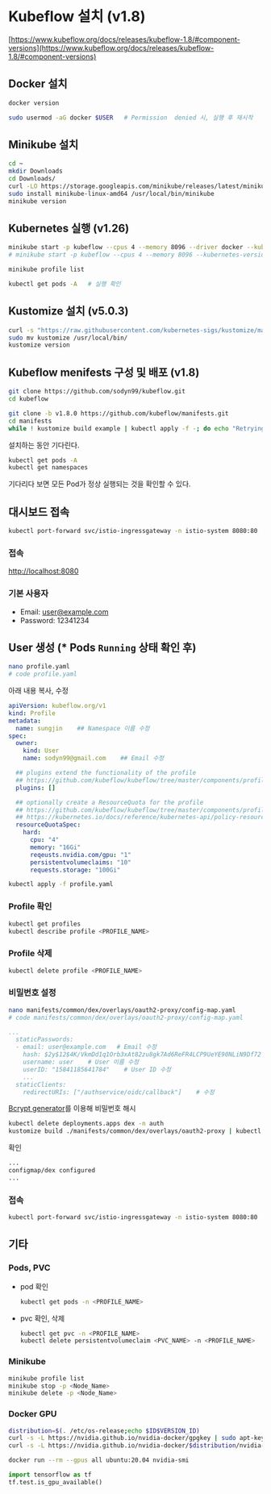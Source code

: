 # Kubeflow 설치 (v1.8)

[https://www.kubeflow.org/docs/releases/kubeflow-1.8/#component-versions](https://www.kubeflow.org/docs/releases/kubeflow-1.8/#component-versions)

## Docker 설치

```bash
docker version
```

```bash
sudo usermod -aG docker $USER   # Permission  denied 시, 실행 후 재시작
```

## Minikube 설치

``` bash
cd ~
mkdir Downloads
cd Downloads/
curl -LO https://storage.googleapis.com/minikube/releases/latest/minikube-linux-amd64
sudo install minikube-linux-amd64 /usr/local/bin/minikube
minikube version
```

## Kubernetes 실행 (v1.26)
<!--
``` bash
minikube start -p kubeflow --cpus 4 --memory 8096 --kubernetes-version=v1.26 --driver=docker
``` -->

``` bash
minikube start -p kubeflow --cpus 4 --memory 8096 --driver docker --kubernetes-version=v1.26 --container-runtime docker --gpus all
# minikube start -p kubeflow --cpus 4 --memory 8096 --kubernetes-version=v1.26 --driver=docker
```

```bash
minikube profile list
```

```bash
kubectl get pods -A   # 실행 확인
```

## Kustomize 설치 (v5.0.3)

<!-- ```bash
wget https://github.com/kubernetes-sigs/kustomize/releases/download/kustomize%2Fv5.0.3/kustomize_v5.0.3_linux_amd64.tar.gz
``` -->

```bash
curl -s "https://raw.githubusercontent.com/kubernetes-sigs/kustomize/master/hack/install_kustomize.sh"  | bash -s -- 5.0.3
sudo mv kustomize /usr/local/bin/
kustomize version
```

## Kubeflow menifests 구성 및 배포 (v1.8)

```bash
git clone https://github.com/sodyn99/kubeflow.git
cd kubeflow
```

```bash
git clone -b v1.8.0 https://github.com/kubeflow/manifests.git
cd manifests
while ! kustomize build example | kubectl apply -f -; do echo "Retrying to apply resources"; sleep 10; done
```

설치하는 동안 기다린다.

```bash
kubectl get pods -A
kubectl get namespaces
```

기다리다 보면 모든 Pod가 정상 실행되는 것을 확인할 수 있다.

## 대시보드 접속

```bash
kubectl port-forward svc/istio-ingressgateway -n istio-system 8080:80
```

### 접속

[http://localhost:8080](http://localhost:8080)

### 기본 사용자

- Email: user@example.com
- Password: 12341234

## User 생성 (* Pods `Running` 상태 확인 후)

```bash
nano profile.yaml
# code profile.yaml
```

아래 내용 복사, 수정

```yaml
apiVersion: kubeflow.org/v1
kind: Profile
metadata:
  name: sungjin    ## Namespace 이름 수정
spec:
  owner:
    kind: User
    name: sodyn99@gmail.com    ## Email 수정

  ## plugins extend the functionality of the profile
  ## https://github.com/kubeflow/kubeflow/tree/master/components/profile-controller#plugins
  plugins: []

  ## optionally create a ResourceQuota for the profile
  ## https://github.com/kubeflow/kubeflow/tree/master/components/profile-controller#resourcequotaspec
  ## https://kubernetes.io/docs/reference/kubernetes-api/policy-resources/resource-quota-v1/#ResourceQuotaSpec
  resourceQuotaSpec:
    hard:
      cpu: "4"
      memory: "16Gi"
      reqeusts.nvidia.com/gpu: "1"
      persistentvolumeclaims: "10"
      requests.storage: "100Gi"
```

```bash
kubectl apply -f profile.yaml
```

### Profile 확인

```bash
kubectl get profiles
kubectl describe profile <PROFILE_NAME>
```

### Profile 삭제

```bash
kubectl delete profile <PROFILE_NAME>
```


<!-- ```bash
cp -r manifests/common/user-namespace manifests/common/<Name>-namespace
```

```bash
nano manifests/common/dex/<Name>-namespace/params.env   # 수정
# code manifests/common/dex/<Name>-namespace/params.env
```

```bash
kustomize build common/<네임스페이스>-namespace/base | kubectl apply -f -
``` -->


### 비밀번호 설정

```bash
nano manifests/common/dex/overlays/oauth2-proxy/config-map.yaml
# code manifests/common/dex/overlays/oauth2-proxy/config-map.yaml
```

```yaml
...
  staticPasswords:
  - email: user@example.com   # Email 수정
    hash: $2y$12$4K/VkmDd1q1Orb3xAt82zu8gk7Ad6ReFR4LCP9UeYE90NLiN9Df72 # 해시된 비밀번호 수정
    username: user    # User 이름 수정
    userID: "15841185641784"    # User ID 수정
    ...
  staticClients:
    redirectURIs: ["/authservice/oidc/callback"]    # 수정
```


[Bcrypt generator](https://bcrypt-generator.com/)를 이용해 비밀번호 해시

```bash
kubectl delete deployments.apps dex -n auth
kustomize build ./manifests/common/dex/overlays/oauth2-proxy | kubectl apply -f -
```

확인

```bash
...
configmap/dex configured
...
```


### 접속

```bash
kubectl port-forward svc/istio-ingressgateway -n istio-system 8080:80
```

## 기타


### Pods, PVC

- pod 확인

  ```bash
  kubectl get pods -n <PROFILE_NAME>
  ```
- pvc 확인, 삭제

  ```bash
  kubectl get pvc -n <PROFILE_NAME>
  kubectl delete persistentvolumeclaim <PVC_NAME> -n <PROFILE_NAME>
  ```

### Minikube

```bash
minikube profile list
minikube stop -p <Node_Name>
minikube delete -p <Node_Name>
```

### Docker GPU

```bash
distribution=$(. /etc/os-release;echo $ID$VERSION_ID)
curl -s -L https://nvidia.github.io/nvidia-docker/gpgkey | sudo apt-key add -
curl -s -L https://nvidia.github.io/nvidia-docker/$distribution/nvidia-docker.list | sudo tee /etc/apt/sources.list.d/nvidia-docker.list
```

```bash
docker run --rm --gpus all ubuntu:20.04 nvidia-smi
```

```python
import tensorflow as tf
tf.test.is_gpu_available()
```

